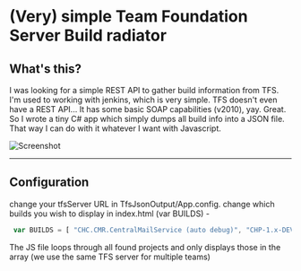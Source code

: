 
# (Very) simple Team Foundation Server Build radiator

## What's this?

I was looking for a simple REST API to gather build information from TFS. I'm used to working with jenkins, which is very simple. TFS doesn't even have a REST API... It has some basic SOAP capabilities (v2010), yay. Great. So I wrote a tiny C# app which simply dumps all build info into a JSON file. That way I can do with it whatever I want with Javascript. 

![Screenshot](http://i43.tinypic.com/2pzh66h.jpg)

* * *

## Configuration

change your tfsServer URL in TfsJsonOutput/App.config. 
change which builds you wish to display in index.html (var BUILDS) - 

```javascript
 var BUILDS = [ "CHC.CMR.CentralMailService (auto debug)", "CHP-1.x-DEV-DEBUG" ];
```

The JS file loops through all found projects and only displays those in the array (we use the same TFS server for multiple teams)